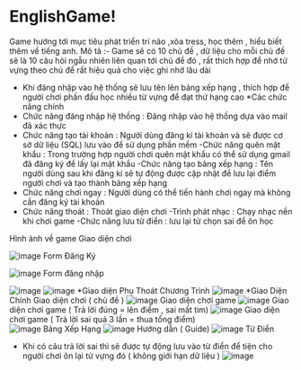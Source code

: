 # EnglishGame!
 Game hướng tới mục tiêu phát triển trí não ,xõa tress, học thêm , hiểu biết thêm về tiếng anh.
 Mô tả :-	Game sẽ có 10 chủ đề , dữ liệu cho mỗi chủ đề sẽ là 10 câu hỏi ngẫu nhiên liên quan tới chủ đề đó , rất thích hợp để nhớ từ vựng theo chủ để rất hiệu quả cho việc ghi nhớ lâu dài
-	Khi đăng nhập vào hệ thống sẽ lưu tên lên bảng xếp hạng , thích hợp để người chơi phấn đấu học nhiều từ vựng để đạt thứ hạng cao
*Các chức năng chính
-  Chức năng đăng nhập hệ thống : Đăng nhập vào hệ thống dựa vào mail đã xác thực 
- Chức năng tạo tài khoản : Người dùng đăng kí tài khoản và sẽ được cơ sở dữ liệu (SQL) lưu vào để sử dụng phần mềm
-Chức năng quên mật khẩu : Trong trường hợp người chơi quên mật khẩu có thể sử dụng gmail đã đăng ký để lấy lại mật khẩu
-Chức năng tạo bảng xếp hạng : Tên người dùng sau khi đăng kí sẽ tự động được cập nhật để lưu lại điểm người chơi và tạo thành bảng xếp hạng
- Chức năng chơi ngay : Người dùng có thể tiến hành chơi ngay mà không cần đăng ký tài khoản
- Chức năng thoát : Thoát giao diện chơi
-Trình phát nhạc : Chạy nhạc nền khi chơi game
-Chức năng lưu từ điển : lưu lại từ chọn sai để ôn học

Hình ảnh về game
Giao diện chơi

![image](https://user-images.githubusercontent.com/99796088/220991267-e9f62c6c-227f-4686-af21-5ba470f7b0ff.png)
Form Đăng Ký

![image](https://user-images.githubusercontent.com/99796088/220990593-4af2652e-02df-481f-854e-7750789ebe89.png)
Form đăng nhập

![image](https://user-images.githubusercontent.com/99796088/220990626-3aff5c24-3d4c-40c1-acd3-e55a6c0acfb3.png)
![image](https://user-images.githubusercontent.com/99796088/220990645-1be7e279-6526-4aad-91cc-50dddb1e1b33.png)
*Giao diện Phụ 
Thoát Chương Trình
![image](https://user-images.githubusercontent.com/99796088/220989597-4280b1aa-54f2-4856-b192-449936f843ae.png)
*Giao Diện Chính 
Giao diện chơi ( chủ đề )
![image](https://user-images.githubusercontent.com/99796088/220989741-75aa90a8-483e-4334-9a3c-39d62a0dc2d9.png)
Giao diện chơi game 
![image](https://user-images.githubusercontent.com/99796088/220989771-531277a4-7816-4777-908f-8390930dfaa6.png)
Giao diện chơi game ( Trả lời đúng = lên điểm , sai mất tim)
![image](https://user-images.githubusercontent.com/99796088/220989814-fe0e9b2b-483f-4fd8-ae09-9c3828860470.png)
Giao diện chơi game ( Trả lời sai quá 3 lần = thua tổng điểm)	
![image](https://user-images.githubusercontent.com/99796088/220990040-5cc426f4-709f-40b0-9707-e5b843294830.png)
Bảng Xếp Hạng
![image](https://user-images.githubusercontent.com/99796088/220990119-dd9dda08-9c5e-4906-8e4f-8982a2075275.png)
Hướng dẫn ( Guide)
![image](https://user-images.githubusercontent.com/99796088/220990204-2fb3ef06-a398-4a0c-9111-993827d96993.png)
Từ Điển
- Khi có câu trả lời sai thì sẽ được tự động lưu vào từ điển để tiện cho người chơi ôn lại từ vựng đó ( không giới hạn dữ liệu )
![image](https://user-images.githubusercontent.com/99796088/220990304-a15b39a3-7b6b-4a00-b6ed-92b941f99d8e.png)

